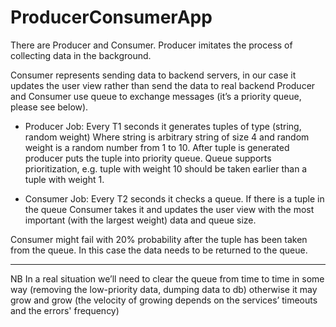 # ProducerConsumerApp
There are Producer and Consumer.
Producer imitates the process of collecting data in the background. 

Consumer represents sending data to backend servers, in our case it updates the user view rather than send the data to real backend
Producer and Consumer use queue to exchange messages (it’s a priority queue, please see below).

- Producer Job:
Every T1 seconds it generates tuples of type (string, random weight)
Where string is arbitrary string of size 4 and random weight is a random number from 1 to 10. After tuple is generated producer puts the tuple into priority queue.
Queue supports prioritization, e.g. tuple with weight 10 should be taken earlier than a tuple with weight 1.

- Consumer Job:
Every T2 seconds it checks a queue.
If there is a tuple in the queue Consumer takes it and updates the user view with the most important (with the largest weight) data and queue size.

Consumer might fail with 20% probability after the tuple has been taken from the queue. In this case the data needs to be returned to the queue.

***
NB In a real situation we’ll need to clear the queue from time to time in some way (removing the low-priority data, dumping data to db) otherwise it may grow and grow (the velocity of growing depends on the services’ timeouts and the errors' frequency)
